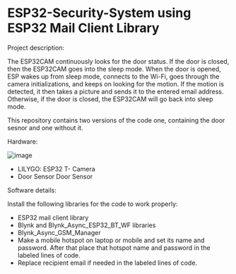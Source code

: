 # ESP32-Security-System using ESP32 Mail Client Library 

Project description:

The ESP32CAM continuously looks for the door status. If the door is closed, then the ESP32CAM goes into the sleep mode. When the door is opened, ESP wakes up from sleep mode, connects to the Wi-Fi, goes through the camera initializations, and keeps on looking for the motion. If the motion is detected, it then takes a picture and sends it to the entered email address. Otherwise, if the door is closed, the ESP32CAM will go back into sleep mode.

This repository contains two versions of the code one, containing the door sesnor and one without it.

Hardware:

![image](https://user-images.githubusercontent.com/60723743/205772569-7d729052-f0f1-491a-98b1-cc2c40e70f10.png)
  - LILYGO: ESP32 T- Camera 
  - Door Sensor
Door Sensor

Software details:

Install the following libraries for the code to work properly:
  - ESP32 mail client library
  - Blynk and Blynk_Async_ESP32_BT_WF libraries
  - Blynk_Async_GSM_Manager
  - Make a mobile hotspot on laptop or mobile and set its name and password. After that place that    hotspot name and password in the labeled lines of code. 
  - Replace recipient email if needed in the labeled lines of code.
